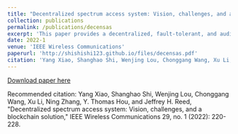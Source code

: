 ```yaml
---
title: "Decentralized spectrum access system: Vision, challenges, and a blockchain solution"
collection: publications
permalink: /publications/decensas
excerpt: 'This paper provides a decentralized, fault-tolerant, and auditable spectrum access system.'
date: 2022-1
venue: 'IEEE Wireless Communications'
paperurl: 'http://shishishi123.github.io/files/decensas.pdf'
citation: 'Yang Xiao, Shanghao Shi, Wenjing Lou, Chonggang Wang, Xu Li, Ning Zhang, Y. Thomas Hou, and Jeffrey H. Reed, "Decentralized spectrum access system: Vision, challenges, and a blockchain solution," IEEE Wireless Communications 29, no. 1 (2022): 220-228.'
---
```


 
[Download paper here](http://shishishi123.github.io/files/decensas.pdf)

Recommended citation: Yang Xiao, Shanghao Shi, Wenjing Lou, Chonggang Wang, Xu Li, Ning Zhang, Y. Thomas Hou, and Jeffrey H. Reed, "Decentralized spectrum access system: Vision, challenges, and a blockchain solution," IEEE Wireless Communications 29, no. 1 (2022): 220-228.



